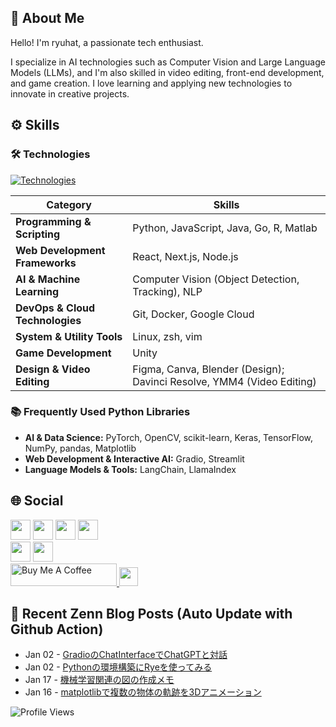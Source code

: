 ## 👤 About Me

Hello! I'm ryuhat, a passionate tech enthusiast.

I specialize in AI technologies such as Computer Vision and Large Language Models (LLMs), and I'm also skilled in video editing, front-end development, and game creation. I love learning and applying new technologies to innovate in creative projects.

## ⚙ Skills

### 🛠 Technologies
[![Technologies](https://skillicons.dev/icons?perline=6&i=python,js,ts,unity,cpp,java,go,r,matlab,react,nextjs,nodejs,docker,gcp,linux,vim)](https://skillicons.dev)

| Category                       | Skills                                             |
| ------------------------------ | -------------------------------------------------- |
| **Programming & Scripting**    | Python, JavaScript, Java, Go, R, Matlab            |
| **Web Development Frameworks** | React, Next.js, Node.js                            |
| **AI & Machine Learning**      | Computer Vision (Object Detection, Tracking), NLP  |
| **DevOps & Cloud Technologies**| Git, Docker, Google Cloud                          |
| **System & Utility Tools**     | Linux, zsh, vim                                    |
| **Game Development**           | Unity                                              |
| **Design & Video Editing**     | Figma, Canva, Blender (Design); Davinci Resolve, YMM4 (Video Editing) |

### 📚 Frequently Used Python Libraries
<!-- [![Python Libraries](https://skillicons.dev/icons?perline=6&i=python,tensorflow,pytorch,opencv,raspberrypi)](https://skillicons.dev) -->

- **AI & Data Science:** PyTorch, OpenCV, scikit-learn, Keras, TensorFlow, NumPy, pandas, Matplotlib
- **Web Development & Interactive AI:** Gradio, Streamlit
- **Language Models & Tools:** LangChain, LlamaIndex


<!--
## 📊 GitHub Stats

- **Languages and Technologies:** Gain insights into my most used languages and tools.
- **GitHub Contributions:** Check out my activity and contributions to the GitHub community.

![Top Languages](https://github-readme-stats.vercel.app/api/top-langs/?username=ryuhat&layout=compact&show_icons=true&theme=tokyonight)
![GitHub Stats](https://github-readme-stats.vercel.app/api?username=ryuhat&theme=tokyonight&show_icons=true&count_private=true)
-->

<!--
## 🏆 Achievements

- **GitHub Streaks:** View my consistent contributions over time.
- **GitHub Trophies:** A showcase of my achievements on GitHub.

![GitHub Streaks](https://github-readme-streak-stats.herokuapp.com/?user=ryuhat&theme=tokyonight)
![GitHub Trophies](https://github-profile-trophy.vercel.app/?username=ryuhat&theme=juicyfresh&column=8)
-->

<!--
## 📈 Activity Graph

![Activity Graph](https://github-readme-activity-graph.cyclic.app/graph?username=ryuhat&theme=xcode)
-->

<!--
[<img src="readme_files/huggingface_mini.svg" alt="huggingface" height=40>](https://huggingface.co)
[<img src="readme_files/python.svg" alt="python" height=40>](https://www.python.org)
[<img src="readme_files/fastapi.svg" alt="fastapi" height=40>](https://fastapi.tiangolo.com)
[<img src="readme_files/encode.svg" alt="encode" height=40>](https://www.encode.io)
[<img src="readme_files/svelte.svg" alt="svelte" height=40>](https://svelte.dev)
[<img src="readme_files/vite.svg" alt="vite" height=40>](https://vitejs.dev)
[<img src="readme_files/pnpm.svg" alt="pnpm" height=40>](https://pnpm.io)
[<img src="readme_files/tailwind.svg" alt="tailwind" height=40>](https://tailwindcss.com)
[<img src="readme_files/storybook.svg" alt="storybook" height=40>](https://storybook.js.org/)
[<img src="readme_files/chromatic.svg" alt="chromatic" height=40>](https://www.chromatic.com/)
-->

## 🌐 Social
[<img src="https://user-images.githubusercontent.com/37477845/94174253-05ab8180-fed0-11ea-8cf6-312bdb610b74.png" width="32px">](https://twitter.com/ryuhats) 
[<img src="https://user-images.githubusercontent.com/37477845/94174258-06dcae80-fed0-11ea-9d11-b6ef832e54a4.png" width="32px">](https://ryuhat.hatenablog.com/) 
[<img src="https://user-images.githubusercontent.com/37477845/94174261-06dcae80-fed0-11ea-99d4-cc66d7a91c31.png" width="32px">](https://qiita.com/ryuhat) 
[<img src="https://user-images.githubusercontent.com/37477845/94174263-07754500-fed0-11ea-8ef3-004bee2cbcc5.jpg" width="32px">](https://zenn.dev/ryuhat)  
[<img src="https://user-images.githubusercontent.com/37477845/94176882-b0716f00-fed3-11ea-8254-dbff72e992e2.png" width="32px">](https://speakerdeck.com/ryuhat) 
[<img src="https://user-images.githubusercontent.com/37477845/102078263-fb08e480-3e4d-11eb-907f-8bdd10d77da4.png" width="32px">](https://www.kaggle.com/ryuhat)
<a href="https://www.buymeacoffee.com/ryuhat" target="_blank"><br><img src="https://cdn.buymeacoffee.com/buttons/default-white.png" alt="Buy Me A Coffee" height="36" width="170" >
[<img src="https://user-images.githubusercontent.com/37477845/120681754-aa0dab00-c4d6-11eb-8b1d-7902d5d8fc5a.png" height="30px">](https://ofuse.me/e4d3eb7c)

## 📝 Recent Zenn Blog Posts (Auto Update with Github Action)
<!-- feed start -->
- Jan 02 - [GradioのChatInterfaceでChatGPTと対話](https://zenn.dev/ryuhat/scraps/790f2b5dab64ac)
- Jan 02 - [Pythonの環境構築にRyeを使ってみる](https://zenn.dev/ryuhat/scraps/5fc713047c7ee4)
- Jan 17 - [機械学習関連の図の作成メモ](https://zenn.dev/ryuhat/articles/13208aa266072a)
- Jan 16 - [matplotlibで複数の物体の軌跡を3Dアニメーション](https://zenn.dev/ryuhat/articles/1c5b9a50bdf669)
<!-- feed end -->

![Profile Views](https://komarev.com/ghpvc/?username=ryuhat&color=lightgrey)
